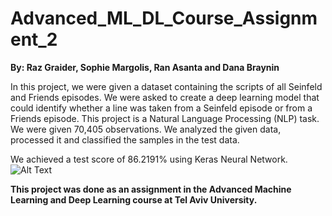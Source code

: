 # Advanced_ML_DL_Course_Assignment_2

**By: Raz Graider, Sophie Margolis, Ran Asanta and Dana Braynin**

In this project, we were given a dataset containing the scripts of all Seinfeld and Friends episodes.
We were asked to create a deep learning model that could identify whether a line was taken from a Seinfeld episode or from a Friends episode.
This project is a Natural Language Processing (NLP) task. We were given 70,405 observations. We analyzed the given data, processed it and classified the samples in the test data.

We achieved a test score of 86.2191% using Keras Neural Network.
![Alt Text]([url](https://private-user-images.githubusercontent.com/114236961/309468427-3a14796c-ed76-4706-af2e-dfcd78715403.jpg?jwt=eyJhbGciOiJIUzI1NiIsInR5cCI6IkpXVCJ9.eyJpc3MiOiJnaXRodWIuY29tIiwiYXVkIjoicmF3LmdpdGh1YnVzZXJjb250ZW50LmNvbSIsImtleSI6ImtleTUiLCJleHAiOjE3MDk3MTA2OTksIm5iZiI6MTcwOTcxMDM5OSwicGF0aCI6Ii8xMTQyMzY5NjEvMzA5NDY4NDI3LTNhMTQ3OTZjLWVkNzYtNDcwNi1hZjJlLWRmY2Q3ODcxNTQwMy5qcGc_WC1BbXotQWxnb3JpdGhtPUFXUzQtSE1BQy1TSEEyNTYmWC1BbXotQ3JlZGVudGlhbD1BS0lBVkNPRFlMU0E1M1BRSzRaQSUyRjIwMjQwMzA2JTJGdXMtZWFzdC0xJTJGczMlMkZhd3M0X3JlcXVlc3QmWC1BbXotRGF0ZT0yMDI0MDMwNlQwNzMzMTlaJlgtQW16LUV4cGlyZXM9MzAwJlgtQW16LVNpZ25hdHVyZT04MjQ1YjE2MWZjODg1MzljNzJlZGM4YmNkZjU5ZmY2NjE2ZTAxMmE0ZDYwMGRhZjc5YWNiY2EyZjk0ODVkNDdlJlgtQW16LVNpZ25lZEhlYWRlcnM9aG9zdCZhY3Rvcl9pZD0wJmtleV9pZD0wJnJlcG9faWQ9MCJ9.3b4SPcV0ikPzh1Hb-3cRDoHJI-84e9TzrhLNyU0jmew)https://private-user-images.githubusercontent.com/114236961/309468427-3a14796c-ed76-4706-af2e-dfcd78715403.jpg?jwt=eyJhbGciOiJIUzI1NiIsInR5cCI6IkpXVCJ9.eyJpc3MiOiJnaXRodWIuY29tIiwiYXVkIjoicmF3LmdpdGh1YnVzZXJjb250ZW50LmNvbSIsImtleSI6ImtleTUiLCJleHAiOjE3MDk3MTA2OTksIm5iZiI6MTcwOTcxMDM5OSwicGF0aCI6Ii8xMTQyMzY5NjEvMzA5NDY4NDI3LTNhMTQ3OTZjLWVkNzYtNDcwNi1hZjJlLWRmY2Q3ODcxNTQwMy5qcGc_WC1BbXotQWxnb3JpdGhtPUFXUzQtSE1BQy1TSEEyNTYmWC1BbXotQ3JlZGVudGlhbD1BS0lBVkNPRFlMU0E1M1BRSzRaQSUyRjIwMjQwMzA2JTJGdXMtZWFzdC0xJTJGczMlMkZhd3M0X3JlcXVlc3QmWC1BbXotRGF0ZT0yMDI0MDMwNlQwNzMzMTlaJlgtQW16LUV4cGlyZXM9MzAwJlgtQW16LVNpZ25hdHVyZT04MjQ1YjE2MWZjODg1MzljNzJlZGM4YmNkZjU5ZmY2NjE2ZTAxMmE0ZDYwMGRhZjc5YWNiY2EyZjk0ODVkNDdlJlgtQW16LVNpZ25lZEhlYWRlcnM9aG9zdCZhY3Rvcl9pZD0wJmtleV9pZD0wJnJlcG9faWQ9MCJ9.3b4SPcV0ikPzh1Hb-3cRDoHJI-84e9TzrhLNyU0jmew)

**This project was done as an assignment in the Advanced Machine Learning and Deep Learning course at Tel Aviv University.**

